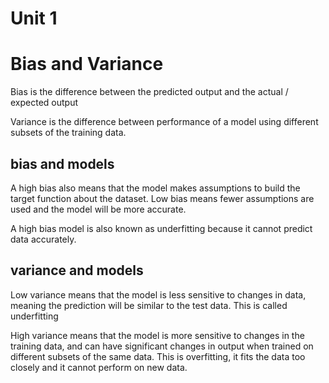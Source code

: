# Unit 1 

# Bias and Variance

Bias is the difference between the predicted output and the actual / expected output 

Variance is the difference between performance of a model using different subsets of the training data. 

## bias and models

A high bias also means that the model makes assumptions to build the target function about the dataset. Low bias means fewer assumptions are used and the model will be more accurate. 

A high bias model is also known as underfitting because it cannot predict data accurately. 

## variance and models 

Low variance means that the model is less sensitive to changes in data, meaning the prediction will be similar to the test data. This is called underfitting

High variance means that the model is more sensitive to changes in the training data, and can have significant changes in output when trained on different subsets of the same data. This is overfitting, it fits the data too closely and it cannot perform on new data. 